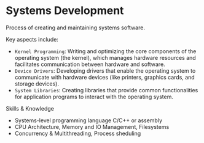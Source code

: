 # Systems Development

Process of creating and maintaining systems software. 

Key aspects include: 

- `Kernel Programming`: Writing and optimizing the core components of the operating system (the kernel), which manages hardware resources and facilitates communication between hardware and software.
- `Device Drivers`: Developing drivers that enable the operating system to communicate with hardware devices (like printers, graphics cards, and storage devices).
- `System Libraries`: Creating libraries that provide common functionalities for application programs to interact with the operating system.

Skills & Knowledge

- Systems-level programming language C/C++ or assembly 
- CPU Architecture, Memory and IO Management, Filesystems
- Concurrency & Multithreading, Process sheduling 